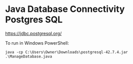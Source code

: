 # Java Database Connectivity Postgres SQL

https://jdbc.postgresql.org/

To run in Windows PowerShell:

    java -cp C:\Users\Owner\Downloads\postgresql-42.7.4.jar .\ManageDatabase.java